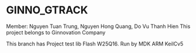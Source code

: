 # GINNO_GTRACK
Member: Nguyen Tuan Trung, Nguyen Hong Quang, Do Vu Thanh Hien
This project belongs to Ginnovation Company

This branch has Project test lib Flash W25Q16. Run by MDK ARM KeilCv5
